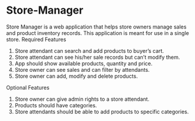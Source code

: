 # Store-Manager

Store Manager is a web application that helps store owners manage sales and product inventory records. This application is meant for use in a single store.
Required Features
1.	Store attendant can search and add products to buyer’s cart.
2.	Store attendant can see his/her sale records but can’t modify them.
3.	App should show available products, quantity and price.
4.	Store owner can see sales and can filter by attendants.
5.	Store owner can add, modify and delete products.


 Optional Features
1.	Store owner can give admin rights to a store attendant.
2.	Products should have categories.
3.	Store attendants should be able to add products to specific categories.
